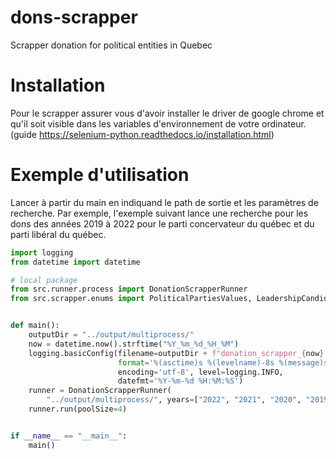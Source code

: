 # dons-scrapper

Scrapper donation for political entities in Quebec

# Installation

Pour le scrapper assurer vous d'avoir installer le driver de google chrome et qu'il soit visible dans les variables d'environnement de votre ordinateur. (guide https://selenium-python.readthedocs.io/installation.html)

# Exemple d'utilisation

Lancer à partir du main en indiquand le path de sortie et les paramètres de recherche. Par exemple, l'exemple suivant lance une recherche pour les dons des années 2019 à 2022 pour le parti concervateur du québec et du parti libéral du québec.

```py
import logging
from datetime import datetime

# local package
from src.runner.process import DonationScrapperRunner
from src.scrapper.enums import PoliticalPartiesValues, LeadershipCandidateValues


def main():
    outputDir = "../output/multiprocess/"
    now = datetime.now().strftime("%Y_%m_%d_%H_%M")
    logging.basicConfig(filename=outputDir + f"donation_scrapper_{now}.log",
                        format='%(asctime)s %(levelname)-8s %(message)s',
                        encoding='utf-8', level=logging.INFO,
                        datefmt='%Y-%m-%d %H:%M:%S')
    runner = DonationScrapperRunner(
        "../output/multiprocess/", years=["2022", "2021", "2020", "2019"], parties=[PoliticalPartiesValues.PCQ_CPQ, PoliticalPartiesValues.PLQ_QLP])
    runner.run(poolSize=4)


if __name__ == "__main__":
    main()
```
